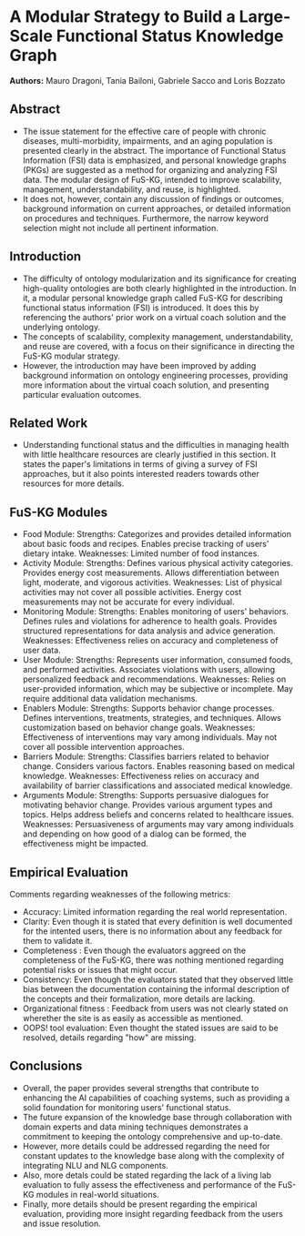 # A Modular Strategy to Build a Large-Scale Functional Status Knowledge Graph

**Authors:** Mauro Dragoni, Tania Bailoni, Gabriele Sacco and Loris Bozzato

## Abstract
* The issue statement for the effective care of people with chronic diseases, multi-morbidity, impairments, and an aging population is presented clearly in the abstract. The importance of Functional Status Information (FSI) data is emphasized, and personal knowledge graphs (PKGs) are suggested as a method for organizing and analyzing FSI data. The modular design of FuS-KG, intended to improve scalability, management, understandability, and reuse, is highlighted.
* It does not, however, contain any discussion of findings or outcomes, background information on current approaches, or detailed information on procedures and techniques. Furthermore, the narrow keyword selection might not include all pertinent information.

## Introduction 
* The difficulty of ontology modularization and its significance for creating high-quality ontologies are both clearly highlighted in the introduction. In it, a modular personal knowledge graph called FuS-KG for describing functional status information (FSI) is introduced. It does this by referencing the authors' prior work on a virtual coach solution and the underlying ontology. 
* The concepts of scalability, complexity management, understandability, and reuse are covered, with a focus on their significance in directing the FuS-KG modular strategy. 
* However, the introduction may have been improved by adding background information on ontology engineering processes, providing more information about the virtual coach solution, and presenting particular evaluation outcomes.

## Related Work
* Understanding functional status and the difficulties in managing health with little healthcare resources are clearly justified in this section. It states the paper's limitations in terms of giving a survey of FSI approaches, but it also points interested readers towards other resources for more details.

## FuS-KG Modules
* Food Module:
Strengths: Categorizes and provides detailed information about basic foods and recipes. Enables precise tracking of users' dietary intake.
Weaknesses: Limited number of food instances. 
* Activity Module:
Strengths: Defines various physical activity categories. Provides energy cost measurements. Allows differentiation between light, moderate, and vigorous activities.
Weaknesses: List of physical activities may not cover all possible activities. Energy cost measurements may not be accurate for every individual.
* Monitoring Module:
Strengths: Enables monitoring of users' behaviors. Defines rules and violations for adherence to health goals. Provides structured representations for data analysis and advice generation.
Weaknesses: Effectiveness relies on accuracy and completeness of user data. 
* User Module:
Strengths: Represents user information, consumed foods, and performed activities. Associates violations with users, allowing personalized feedback and recommendations.
Weaknesses: Relies on user-provided information, which may be subjective or incomplete. May require additional data validation mechanisms.
* Enablers Module:
Strengths: Supports behavior change processes. Defines interventions, treatments, strategies, and techniques. Allows customization based on behavior change goals.
Weaknesses: Effectiveness of interventions may vary among individuals. May not cover all possible intervention approaches.
* Barriers Module:
Strengths: Classifies barriers related to behavior change. Considers various factors. Enables reasoning based on medical knowledge.
Weaknesses: Effectiveness relies on accuracy and availability of barrier classifications and associated medical knowledge.
* Arguments Module:
Strengths: Supports persuasive dialogues for motivating behavior change. Provides various argument types and topics. Helps address beliefs and concerns related to healthcare issues.
Weaknesses: Persuasiveness of arguments may vary among individuals and depending on how good of a dialog can be formed, the effectiveness might be impacted.

## Empirical Evaluation
Comments regarding weaknesses of the following metrics:

* Accuracy: Limited information regarding the real world representation.
* Clarity: Even though it is stated that every definition is well documented for the intented users, there is no information about any feedback for them to validate it.
* Completeness : Even though the evaluators aggreed on the completeness of the  FuS-KG, there was nothing mentioned regarding potential risks or issues that might occur.
* Consistency: Even though the evaluators stated that they observed little bias between the documentation containing the informal description of the concepts and their formalization, more details are lacking.
* Organizational fitness : Feedback from users was not clearly stated on wherether the site is as easily as accessible as mentioned.
* OOPS! tool evaluation: Even thought the stated issues are said to be resolved, details regarding "how" are missing.


## Conclusions
* Overall, the paper provides several strengths that contribute to enhancing the AI capabilities of coaching systems, such as providing a solid foundation for monitoring users' functional status.
* The future expansion of the knowledge base through collaboration with domain experts and data mining techniques demonstrates a commitment to keeping the ontology comprehensive and up-to-date.
* However, more details could be addressed regarding the need for constant updates to the knowledge base along with the complexity of integrating NLU and NLG components.
* Also, more detals could be stated regarding the lack of a living lab evaluation to fully assess the effectiveness and performance of the FuS-KG modules in real-world situations.
* Finally, more details should be present regarding the empirical evaluation, providing more insight regarding feedback from the users and issue resolution.


